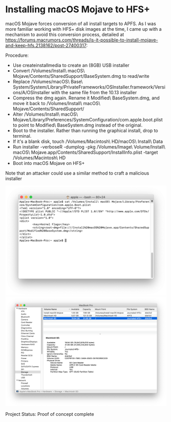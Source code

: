 # Installing macOS Mojave to HFS+
macOS Mojave forces conversion of all install targets to APFS. As I was more familiar working with HFS+ disk images at the time, I came up with a mechanism to avoid this conversion process, detailed at https://forums.macrumors.com/threads/is-it-possible-to-install-mojave-and-keep-hfs.2138162/post-27400317:

Procedure:
- Use createinstallmedia to create an (8GB) USB installer
- Convert /Volumes/Install\ macOS\ Mojave/Contents/SharedSupport/BaseSystem.dmg to read/write
- Replace /Volumes/macOS\ Base\ System/System/Library/PrivateFrameworks/OSInstaller.framework/Versions/A/OSInstaller with the same file from the 10.13 installer
- Compress the dmg again. Rename it Modified\ BaseSystem.dmg, and move it back to /Volumes/Install\ macOS\ Mojave/Contents/SharedSupport/
- Alter /Volumes/Install\ macOS\ Mojave/Library/Preferences/SystemConfiguration/com.apple.boot.plist to point to Modified\ BaseSystem.dmg instead of the original.
- Boot to the installer. Rather than running the graphical install, drop to terminal.
- If it's a blank disk, touch /Volumes/Macintosh\ HD/macOS\ Install\ Data
- Run installer -verboseR -dumplog -pkg /Volumes/Image\ Volume/Install\ macOS\ Mojave.app/Contents/SharedSupport/InstallInfo.plist -target /Volumes/Macintosh\ HD
- Boot into macOS Mojave on HFS+

Note that an attacker could use a similar method to craft a malicious installer

![](https://github.com/toru173/Abusing-macOS/blob/main/Boot%20macOS%20Mojave%20from%20HFS%2B/Modified%20com.apple.boot.plist%20(hirez).png)
![](https://github.com/toru173/Abusing-macOS/blob/main/Boot%20macOS%20Mojave%20from%20HFS%2B/System%20Information%20Screenshot%20(hirez).png)

Project Status: Proof of concept complete